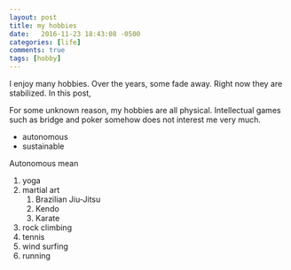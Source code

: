 ```yaml
---
layout: post
title: my hobbies
date:   2016-11-23 18:43:08 -0500
categories: [life]
comments: true
tags: [hobby]
---
```


I enjoy many hobbies. Over the years, some fade away. Right now they are 
stabilized. In this post, 

For some unknown reason, my hobbies are all physical. Intellectual games such 
as bridge and poker somehow does not interest me very much.


* autonomous
* sustainable

Autonomous mean

1. yoga
2. martial art
    1. Brazilian Jiu-Jitsu 
    2. Kendo
    3. Karate
1. rock climbing
3. tennis
1. wind surfing
1. running
